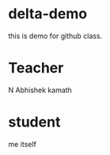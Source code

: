# delta-demo
this  is demo for github class.

# Teacher
 N Abhishek kamath 
# student 
 me itself

 